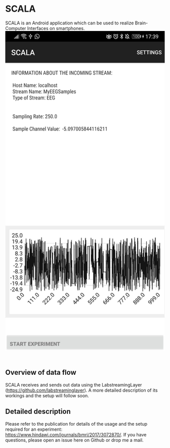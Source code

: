 # SCALA

SCALA is an Android application which can be used to realize Brain-Computer Interfaces on smartphones.
![Main Screen](/docs/SCALA_main.jpg)
<img height="20">


## Overview of data flow
SCALA receives and sends out data using the LabstreamingLayer (https://github.com/labstreaminglayer).
A more detailed description of its workings and the setup will follow soon.

## Detailed description
Please refer to the publication for details of the usage and the setup required for an experiment: https://www.hindawi.com/journals/bmri/2017/3072870/.
If you have questions, please open an issue here on Github or drop me a mail.

